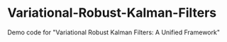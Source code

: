 # Variational-Robust-Kalman-Filters
Demo code for "Variational Robust Kalman Filters: A Unified Framework"
